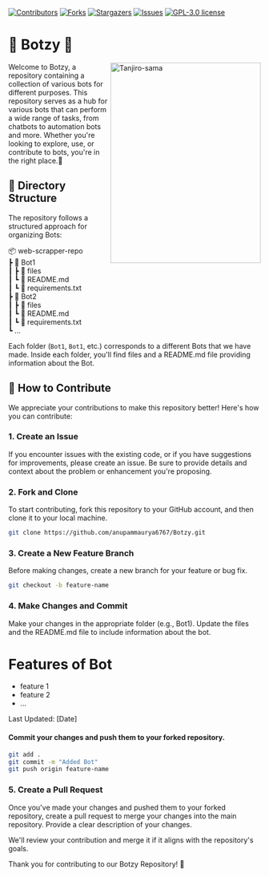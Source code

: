 <!-- PROJECT SHIELDS -->
[![Contributors][contributors-shield]][contributors-url]
[![Forks][forks-shield]][forks-url]
[![Stargazers][stars-shield]][stars-url]
[![Issues][issues-shield]][issues-url]
[![GPL-3.0 license][license-shield]][license-url]




# 🌟 Botzy 🌟
<img align='right' src="https://github.com/anupammaurya6767/Botzy/blob/main/assets/tan1-removebg.jpg" alt="Tanjiro-sama" width="300" height="400">
Welcome to Botzy, a repository containing a collection of various bots for different purposes. This repository serves as a hub for various bots that can perform a wide range of tasks, from chatbots to automation bots and more. Whether you're looking to explore, use, or contribute to bots, you're in the right place.🤖




## 📁 Directory Structure

The repository follows a structured approach for organizing Bots:

📦 web-scrapper-repo </br>
┣ 📂 Bot1 </br>
┃ ┣ 📜 files </br>
┃ ┗ 📜 README.md </br>
┃ ┗ 📜 requirements.txt </br>
┣ 📂 Bot2 </br>
┃ ┣ 📜 files </br>
┃ ┗ 📜 README.md </br>
┃ ┗ 📜 requirements.txt </br>
┗ ...


Each folder (`Bot1`, `Bot1`, etc.) corresponds to a different Bots that we have made. Inside each folder, you'll find files and a README.md file providing information about the Bot.

## 🚀 How to Contribute

We appreciate your contributions to make this repository better! Here's how you can contribute:

### 1. Create an Issue

If you encounter issues with the existing code, or if you have suggestions for improvements, please create an issue. Be sure to provide details and context about the problem or enhancement you're proposing.

### 2. Fork and Clone

To start contributing, fork this repository to your GitHub account, and then clone it to your local machine.

```bash
git clone https://github.com/anupammaurya6767/Botzy.git
```

### 3. Create a New Feature Branch
Before making changes, create a new branch for your feature or bug fix.

```bash
git checkout -b feature-name
```

### 4. Make Changes and Commit
Make your changes in the appropriate folder (e.g., Bot1). Update the files and the README.md file to include information about the bot.

# Features of Bot

- feature 1
- feature 2
- ...

Last Updated: [Date]

#### Commit your changes and push them to your forked repository.
```bash
git add .
git commit -m "Added Bot"
git push origin feature-name
```
### 5. Create a Pull Request
Once you've made your changes and pushed them to your forked repository, create a pull request to merge your changes into the main repository. Provide a clear description of your changes.

We'll review your contribution and merge it if it aligns with the repository's goals.

Thank you for contributing to our Botzy Repository! 🙌


<!-- MARKDOWN LINKS & IMAGES -->
<!-- https://www.markdownguide.org/basic-syntax/#reference-style-links -->
[contributors-shield]: https://img.shields.io/github/contributors/anupammaurya6767/Botzy.svg?style=for-the-badge
[contributors-url]: https://github.com/anupammaurya6767/Botzy/graphs/contributors
[forks-shield]: https://img.shields.io/github/forks/anupammaurya6767/Botzy.svg?style=for-the-badge
[forks-url]: https://github.com/anupammaurya6767/Botzy/network/members
[stars-shield]: https://img.shields.io/github/stars/anupammaurya6767/Botzy.svg?style=for-the-badge
[stars-url]: https://github.com/anupammaurya6767/Botzy/stargazers
[issues-shield]: https://img.shields.io/github/issues/anupammaurya6767/Botzy.svg?style=for-the-badge
[issues-url]: https://github.com/anupammaurya6767/Botzy/issues
[license-shield]: https://img.shields.io/github/license/anupammaurya6767/Botzy.svg?style=for-the-badge
[license-url]: https://github.com/anupammaurya6767/Botzy/blob/main/LICENSE


